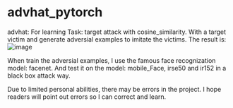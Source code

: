# advhat_pytorch
advhat: For learning
Task: target attack with cosine_similarity. With a target victim and generate adversial examples to imitate the victims.
The result is:
![image](https://github.com/YinDFY/advhat_pytorch/assets/127073326/7539f96f-c1da-454d-b7b1-d00f25de3182)

When train the adversial examples, I use the famous face recognization model: facenet. And test it on the model: mobile_Face, irse50 and ir152 in a black box attack way.

Due to limited personal abilities, there may be errors in the project. I hope readers will point out errors so I can correct and learn.


